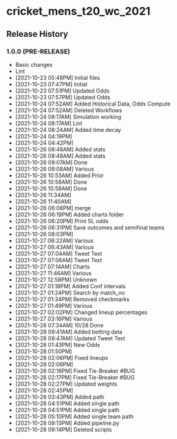 # cricket_mens_t20_wc_2021

## Release History

### 1.0.0 (PRE-RELEASE)
  * Basic changes
  * Lint
  *  [2021-10-23 05:48PM] Initial files
  *  [2021-10-23 07:47PM] Initial
  *  [2021-10-23 07:51PM] Updated Odds
  *  [2021-10-23 07:57PM] Updated Odds
  *  [2021-10-24 07:52AM] Added Historical Data, Odds Compute
  *  [2021-10-24 07:52AM] Deleted Workflows
  *  [2021-10-24 08:17AM] Simulation working
  *  [2021-10-24 08:17AM] Lint
  *  [2021-10-24 08:24AM] Added time decay
  *  [2021-10-24 04:19PM] 
  *  [2021-10-24 04:42PM] 
  *  [2021-10-26 08:48AM] Added stats
  *  [2021-10-26 08:48AM] Added stats
  *  [2021-10-26 09:07AM] Done
  *  [2021-10-26 09:08AM] Various
  *  [2021-10-26 10:53AM] Added Prior
  *  [2021-10-26 10:58AM] Done
  *  [2021-10-26 10:58AM] Done
  *  [2021-10-26 11:34AM] 
  *  [2021-10-26 11:40AM] 
  *  [2021-10-26 06:08PM] merge
  *  [2021-10-26 06:19PM] Added charts folder
  *  [2021-10-26 06:20PM] Print SL odds
  *  [2021-10-26 06:31PM] Save outcomes and semifinal teams
  *  [2021-10-26 08:03PM] 
  *  [2021-10-27 06:22AM] Various
  *  [2021-10-27 06:43AM] Various
  *  [2021-10-27 07:04AM] Tweet Text
  *  [2021-10-27 07:06AM] Tweet Text
  *  [2021-10-27 07:14AM] Charts
  *  [2021-10-27 11:46AM] Various
  *  [2021-10-27 12:58PM] Unknown
  *  [2021-10-27 01:18PM] Added Conf intervals
  *  [2021-10-27 01:24PM] Search by match_no
  *  [2021-10-27 01:34PM] Removed checkmarks
  *  [2021-10-27 01:49PM] Various
  *  [2021-10-27 02:02PM] Changed lineup percentages
  *  [2021-10-27 03:16PM] Various
  *  [2021-10-28 07:34AM] 10/28 Done
  *  [2021-10-28 09:41AM] Added betting data
  *  [2021-10-28 09:47AM] Updated Tweet Text
  *  [2021-10-28 01:43PM] New Odds
  *  [2021-10-28 01:50PM] 
  *  [2021-10-28 02:06PM] Fixed lineups
  *  [2021-10-28 02:06PM] 
  *  [2021-10-28 02:16PM] Fixed Tie-Breaker #BUG
  *  [2021-10-28 02:17PM] Fixed Tie-Breaker #BUG
  *  [2021-10-28 02:27PM] Updated weights
  *  [2021-10-28 02:45PM] 
  *  [2021-10-28 03:43PM] Added path
  *  [2021-10-28 04:51PM] Added single path
  *  [2021-10-28 04:51PM] Added single path
  *  [2021-10-28 05:10PM] Added single team path
  *  [2021-10-28 09:13PM] Added pipeline.py
  *  [2021-10-28 09:14PM] Deleted scripts
